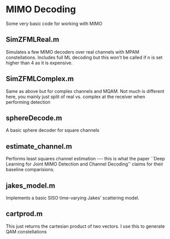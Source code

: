 # MIMO Decoding

Some very basic code for working with MIMO

## SimZFMLReal.m

Simulates a few MIMO decoders over real channels with MPAM constellations.
Includes full ML decoding but this won't be called if n is set higher than
4 as it is expensive.

## SimZFMLComplex.m

Same as above but for complex channels and MQAM.  Not much is different here,
you mainly just split of real vs. complex at the receiver when performing
detection

## sphereDecode.m

A basic sphere decoder for square channels

## estimate_channel.m

Performs least squares channel estimation --- this is what the paper 
``Deep Learning for Joint MIMO Detection and Channel Decoding'' claims for their 
baseline comparisions.

## jakes_model.m

Implements a basic SISO time-varying Jakes' scattering model. 

## cartprod.m

This just returns the cartesian product of two vectors.  I use this to generate
QAM constellations
